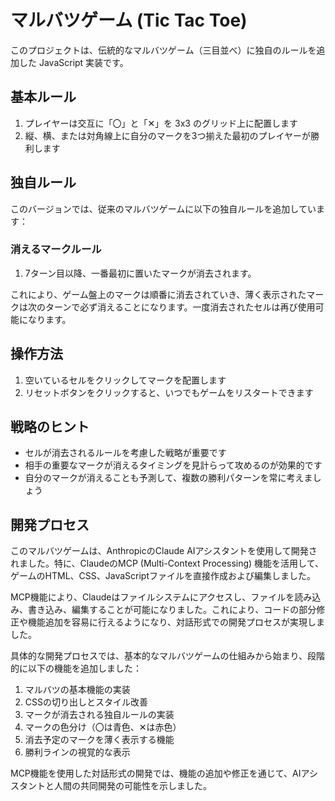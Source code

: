 # マルバツゲーム (Tic Tac Toe)

このプロジェクトは、伝統的なマルバツゲーム（三目並べ）に独自のルールを追加した JavaScript 実装です。

## 基本ルール

1. プレイヤーは交互に「〇」と「✕」を 3x3 のグリッド上に配置します
2. 縦、横、または対角線上に自分のマークを3つ揃えた最初のプレイヤーが勝利します

## 独自ルール

このバージョンでは、従来のマルバツゲームに以下の独自ルールを追加しています：

### 消えるマークルール

1. 7ターン目以降、一番最初に置いたマークが消去されます。

これにより、ゲーム盤上のマークは順番に消去されていき、薄く表示されたマークは次のターンで必ず消えることになります。一度消去されたセルは再び使用可能になります。

## 操作方法

1. 空いているセルをクリックしてマークを配置します
2. リセットボタンをクリックすると、いつでもゲームをリスタートできます

## 戦略のヒント

- セルが消去されるルールを考慮した戦略が重要です
- 相手の重要なマークが消えるタイミングを見計らって攻めるのが効果的です
- 自分のマークが消えることも予測して、複数の勝利パターンを常に考えましょう

## 開発プロセス

このマルバツゲームは、AnthropicのClaude AIアシスタントを使用して開発されました。特に、ClaudeのMCP (Multi-Context Processing) 機能を活用して、ゲームのHTML、CSS、JavaScriptファイルを直接作成および編集しました。

MCP機能により、Claudeはファイルシステムにアクセスし、ファイルを読み込み、書き込み、編集することが可能になりました。これにより、コードの部分修正や機能追加を容易に行えるようになり、対話形式での開発プロセスが実現しました。

具体的な開発プロセスでは、基本的なマルバツゲームの仕組みから始まり、段階的に以下の機能を追加しました：

1. マルバツの基本機能の実装
2. CSSの切り出しとスタイル改善
3. マークが消去される独自ルールの実装
4. マークの色分け（〇は青色、✕は赤色）
5. 消去予定のマークを薄く表示する機能
6. 勝利ラインの視覚的な表示

MCP機能を使用した対話形式の開発では、機能の追加や修正を通じて、AIアシスタントと人間の共同開発の可能性を示しました。
